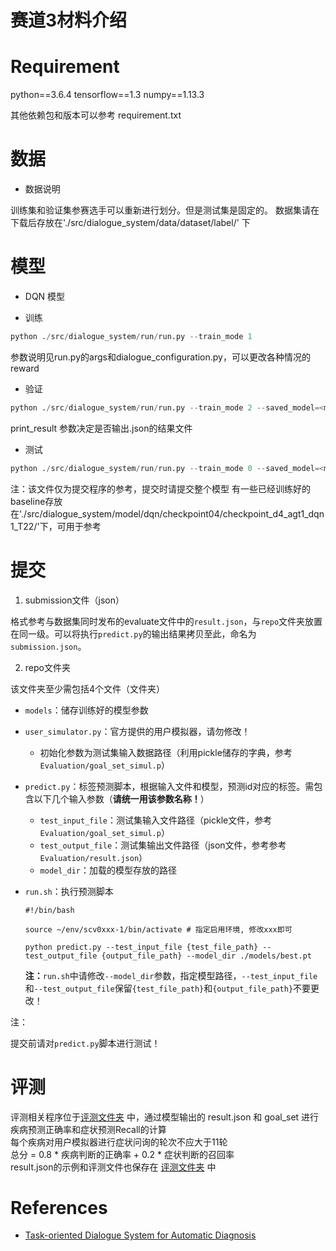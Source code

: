 # 赛道3材料介绍
# Requirement

python==3.6.4
tensorflow==1.3
numpy==1.13.3

其他依赖包和版本可以参考 requirement.txt

# 数据

* 数据说明

训练集和验证集参赛选手可以重新进行划分。但是测试集是固定的。
数据集请在下载后存放在'./src/dialogue_system/data/dataset/label/' 下

# 模型

- DQN 模型
* 训练
```python
python ./src/dialogue_system/run/run.py --train_mode 1
 ```
参数说明见run.py的args和dialogue_configuration.py，可以更改各种情况的reward

* 验证
```python
python ./src/dialogue_system/run/run.py --train_mode 2 --saved_model=<model_dir> --print_result 1
 ```
print_result 参数决定是否输出.json的结果文件
* 测试
```python
python ./src/dialogue_system/run/run.py --train_mode 0 --saved_model=<model_dir> --print_result 1
 ```
 
注：该文件仅为提交程序的参考，提交时请提交整个模型
    有一些已经训练好的baseline存放在'./src/dialogue_system/model/dqn/checkpoint04/checkpoint_d4_agt1_dqn1_T22/'下，可用于参考


# 提交
1. submission文件（json）

格式参考与数据集同时发布的evaluate文件中的`result.json`，与`repo`文件夹放置在同一级。可以将执行`predict.py`的输出结果拷贝至此，命名为`submission.json`。

2. repo文件夹

该文件夹至少需包括4个文件（文件夹）

- `models`：储存训练好的模型参数

- `user_simulator.py`：官方提供的用户模拟器，请勿修改！

  - 初始化参数为测试集输入数据路径（利用pickle储存的字典，参考`Evaluation/goal_set_simul.p`）

- `predict.py`：标签预测脚本，根据输入文件和模型，预测id对应的标签。需包含以下几个输入参数（**请统一用该参数名称！**）

  - `test_input_file`：测试集输入文件路径（pickle文件，参考`Evaluation/goal_set_simul.p`）
  - `test_output_file`：测试集输出文件路径（json文件，参考参考`Evaluation/result.json`）
  - `model_dir`：加载的模型存放的路径

- `run.sh`：执行预测脚本

  ```shell
  #!/bin/bash

  source ~/env/scv0xxx-1/bin/activate # 指定启用环境, 修改xxx即可

  python predict.py --test_input_file {test_file_path} --test_output_file {output_file_path} --model_dir ./models/best.pt
  ```

  **注：**`run.sh`中请修改`--model_dir`参数，指定模型路径，`--test_input_file`和`--test_output_file`保留`{test_file_path}`和`{output_file_path}`不要更改！

注：

提交前请对`predict.py`脚本进行测试！


# 评测
评测相关程序位于[评测文件夹](./MedicalChatbot-track3//Evaluation/) 中，通过模型输出的 result.json 和 goal_set 进行疾病预测正确率和症状预测Recall的计算  
每个疾病对用户模拟器进行症状问询的轮次不应大于11轮  
 总分 = 0.8 * 疾病判断的正确率 + 0.2 * 症状判断的召回率  
result.json的示例和评测文件也保存在	[评测文件夹](./MedicalChatbot-track3//Evaluation/) 中

# References

- [Task-oriented Dialogue System for Automatic Diagnosis](http://www.aclweb.org/anthology/P18-2033)
